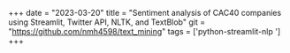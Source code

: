+++ 
date = "2023-03-20" 
title = "Sentiment analysis of CAC40 companies using Streamlit, Twitter API, NLTK, and TextBlob" 
git = "https://github.com/nmh4598/text_mining" 
tags = ['python-streamlit-nlp '] 
+++

